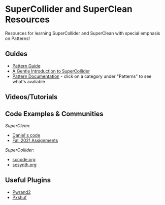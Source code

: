 # SuperCollider and SuperClean Resources

Resources for learning SuperCollider and SuperClean with special emphasis on Patterns!

## Guides

- [Pattern Guide](http://doc.sccode.org/Tutorials/A-Practical-Guide/PG_01_Introduction.html)
- [A Gentle Introduction to SuperCollider](https://ccrma.stanford.edu/~ruviaro/texts/A_Gentle_Introduction_To_SuperCollider.pdf)
- [Pattern Documentation](http://doc.sccode.org/Browse.html#Streams-Patterns-Events%3EPatterns) - click on a category under "Patterns" to see what's avaliable

## Videos/Tutorials


## Code Examples & Communities

*SuperClean:*
- [Daniel's code](https://github.com/danielmkarlsson/superclean-code)
- [Fall 2021 Assignments](https://github.com/Fall-2021-assignments/assignments) 

*SuperCollider:*
- [sccode.org](http://sccode.org/)
- [scsynth.org](https://scsynth.org/)

## Useful Plugins

- [Pwrand2](https://github.com/ffforces/Pwrand2)
- [Pxshuf](https://github.com/davidgranstrom/Pxshuf)

